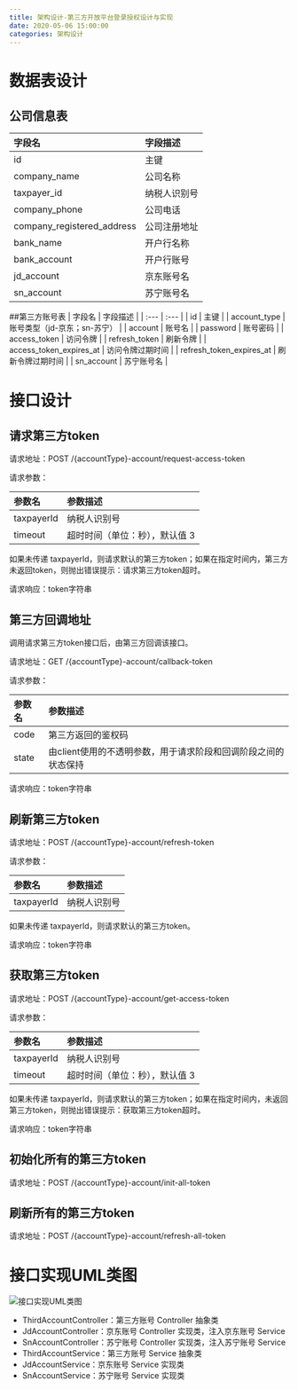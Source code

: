 ```yaml
---
title: 架构设计-第三方开放平台登录授权设计与实现
date: 2020-05-06 15:00:00
categories: 架构设计
---
```

# 数据表设计
## 公司信息表
| 字段名 | 字段描述 |
| :--- | :--- |
| id | 主键 |
| company_name | 公司名称 |
| taxpayer_id | 纳税人识别号 |
| company_phone | 公司电话 |
| company_registered_address | 公司注册地址 |
| bank_name | 开户行名称 |
| bank_account | 开户行账号 |
| jd_account | 京东账号名 |
| sn_account | 苏宁账号名 |

##第三方账号表
| 字段名 | 字段描述 |
| :--- | :--- |
| id | 主键 |
| account_type | 账号类型（jd-京东；sn-苏宁） |
| account | 账号名 |
| password | 账号密码 |
| access_token | 访问令牌 |
| refresh_token | 刷新令牌 |
| access_token_expires_at | 访问令牌过期时间 |
| refresh_token_expires_at | 刷新令牌过期时间 |
| sn_account | 苏宁账号名 |

# 接口设计
## 请求第三方token
请求地址：POST /{accountType}-account/request-access-token

请求参数：

| 参数名 | 参数描述 |
| :--- | :--- |
| taxpayerId | 纳税人识别号 |
| timeout | 超时时间（单位：秒），默认值 3 |

如果未传递 taxpayerId，则请求默认的第三方token；如果在指定时间内，第三方未返回token，则抛出错误提示：请求第三方token超时。

请求响应：token字符串

## 第三方回调地址
调用请求第三方token接口后，由第三方回调该接口。

请求地址：GET /{accountType}-account/callback-token

请求参数：

| 参数名 | 参数描述 |
| :--- | :--- |
| code | 第三方返回的鉴权码 |
| state | 由client使用的不透明参数，用于请求阶段和回调阶段之间的状态保持 |

请求响应：token字符串

## 刷新第三方token
请求地址：POST /{accountType}-account/refresh-token

请求参数：

| 参数名 | 参数描述 |
| :--- | :--- |
| taxpayerId | 纳税人识别号 |

如果未传递 taxpayerId，则请求默认的第三方token。

请求响应：token字符串

## 获取第三方token
请求地址：POST /{accountType}-account/get-access-token

请求参数：

| 参数名 | 参数描述 |
| :--- | :--- |
| taxpayerId | 纳税人识别号 |
| timeout | 超时时间（单位：秒），默认值 3 |

如果未传递 taxpayerId，则请求默认的第三方token；如果在指定时间内，未返回第三方token，则抛出错误提示：获取第三方token超时。

请求响应：token字符串

## 初始化所有的第三方token
请求地址：POST /{accountType}-account/init-all-token

## 刷新所有的第三方token
请求地址：POST /{accountType}-account/refresh-all-token

# 接口实现UML类图
![接口实现UML类图](/images/第三方登录授权接口实现UML类图.png)

* ThirdAccountController：第三方账号 Controller 抽象类
* JdAccountController：京东账号 Controller 实现类，注入京东账号 Service
* SnAccountController：苏宁账号 Controller 实现类，注入苏宁账号 Service
* ThirdAccountService：第三方账号 Service 抽象类
* JdAccountService：京东账号 Service 实现类
* SnAccountService：苏宁账号 Service 实现类




